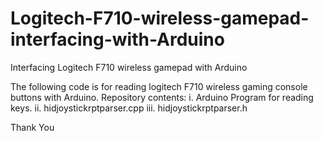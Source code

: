 # Logitech-F710-wireless-gamepad-interfacing-with-Arduino
Interfacing Logitech F710 wireless gamepad with Arduino

The following code is for reading logitech F710 wireless gaming console buttons with Arduino.
Repository contents:
  i. Arduino Program for reading keys.
  ii. hidjoystickrptparser.cpp
  iii. hidjoystickrptparser.h
  
Thank You

